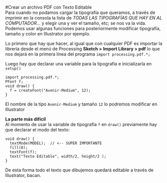 #Crear un archivo PDF con Texto Editable    
Para cuando no podamos cargar la tipografía que queramos, a través de imprimir en la consola la lista de *TODAS LAS TIPOGRAFÍAS QUE HAY EN AL COMPUTADOR…* y elegir una y ver el tamaño, etc; se nos va la vida. Podemos usar algunas funciones para posteriormente modificar tipografía, tamaño y color en Illustrator por ejemplo. 

Lo primero que hay que hacer, al igual que con cualquier PDF es importar la librería desde el menú de Processing **Sketch > Import Library > pdf** lo que nos dejará en la primera línea del programa ```import processing.pdf.*;```  

Luego hay que declarar una variable para la tipografía e inicializarla en `setup()`  
```{processing}
import processing.pdf.*;
PFont f;
void draw() {
  f = createFont("Avenir-Medium", 12);
}
```
El nombre de la tipo `Avenir-Medium` y tamaño `12` lo podremos modificar en Illustrator

**La parte más difícil**  
Al momento de usar la variable de tipografía `f` en `draw()` previamente hay que declarar el modo del texto:
```{processing}
void draw() {
  textMode(MODEL);  // <-- SUPER IMPORTANTE 
  fill(0);
  textFont(f);
  text("Texto Editable", width/2, height/2 );
}
```
De esta forma todo el texto que dibujemos quedará editable a través de Illustrator, bacan.
